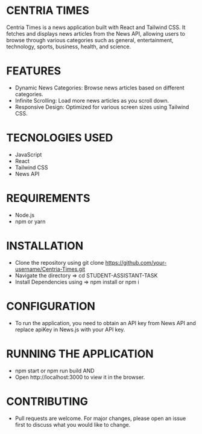 # CENTRIA TIMES

Centria Times is a news application built with React and Tailwind CSS. It fetches and displays news articles from the News API, allowing users to browse through various categories such as general, entertainment, technology, sports, business, health, and science.

# FEATURES

- Dynamic News Categories: Browse news articles based on different categories.
- Infinite Scrolling: Load more news articles as you scroll down.
- Responsive Design: Optimized for various screen sizes using Tailwind CSS.

# TECNOLOGIES USED

- JavaScript
- React
- Tailwind CSS
- News API

# REQUIREMENTS

- Node.js
- npm or yarn

# INSTALLATION

- Clone the repository using git clone https://github.com/your-username/Centria-Times.git
- Navigate the directory => cd STUDENT-ASSISTANT-TASK
- Install Dependencies using => npm install or npm i

# CONFIGURATION

- To run the application, you need to obtain an API key from News API and replace apiKey in News.js with your API key.

# RUNNING THE APPLICATION

- npm start or npm run build AND
- Open http://localhost:3000 to view it in the browser.

# CONTRIBUTING

- Pull requests are welcome. For major changes, please open an issue first to discuss what you would like to change.